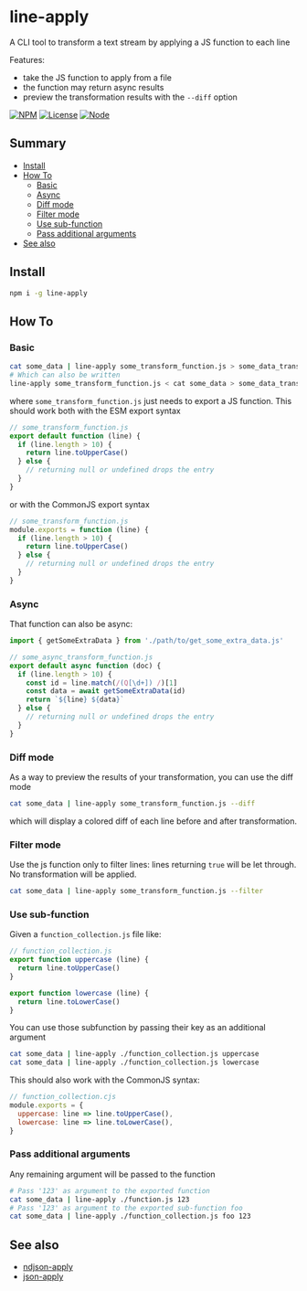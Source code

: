 # line-apply
A CLI tool to transform a text stream by applying a JS function to each line

Features:
* take the JS function to apply from a file
* the function may return async results
* preview the transformation results with the `--diff` option

[![NPM](https://nodei.co/npm/line-apply.png?stars&downloads&downloadRank)](https://npmjs.com/package/line-apply/)
[![License](https://img.shields.io/badge/license-MIT-blue.svg)](https://opensource.org/licenses/MIT)
[![Node](https://img.shields.io/badge/node-%3E=%20v7.6.0-brightgreen.svg)](http://nodejs.org)


## Summary

<!-- START doctoc generated TOC please keep comment here to allow auto update -->
<!-- DON'T EDIT THIS SECTION, INSTEAD RE-RUN doctoc TO UPDATE -->

- [Install](#install)
- [How To](#how-to)
  - [Basic](#basic)
  - [Async](#async)
  - [Diff mode](#diff-mode)
  - [Filter mode](#filter-mode)
  - [Use sub-function](#use-sub-function)
  - [Pass additional arguments](#pass-additional-arguments)
- [See also](#see-also)

<!-- END doctoc generated TOC please keep comment here to allow auto update -->


## Install
```sh
npm i -g line-apply
```

## How To

### Basic
```sh
cat some_data | line-apply some_transform_function.js > some_data_transformed
# Which can also be written
line-apply some_transform_function.js < cat some_data > some_data_transformed
```
where `some_transform_function.js` just needs to export a JS function. This should work both with the ESM export syntax
```js
// some_transform_function.js
export default function (line) {
  if (line.length > 10) {
    return line.toUpperCase()
  } else {
    // returning null or undefined drops the entry
  }
}
```
or with the CommonJS export syntax
```js
// some_transform_function.js
module.exports = function (line) {
  if (line.length > 10) {
    return line.toUpperCase()
  } else {
    // returning null or undefined drops the entry
  }
}
```

### Async
That function can also be async:
```js
import { getSomeExtraData } from './path/to/get_some_extra_data.js'

// some_async_transform_function.js
export default async function (doc) {
  if (line.length > 10) {
    const id = line.match(/(Q[\d+]) /)[1]
    const data = await getSomeExtraData(id)
    return `${line} ${data}`
  } else {
    // returning null or undefined drops the entry
  }
}
```

### Diff mode
As a way to preview the results of your transformation, you can use the diff mode
```sh
cat some_data | line-apply some_transform_function.js --diff
```
which will display a colored diff of each line before and after transformation.

### Filter mode
Use the js function only to filter lines: lines returning `true` will be let through. No transformation will be applied.
```sh
cat some_data | line-apply some_transform_function.js --filter
```

### Use sub-function
Given a `function_collection.js` file like:
```js
// function_collection.js
export function uppercase (line) {
  return line.toUpperCase()
}

export function lowercase (line) {
  return line.toLowerCase()
}
```

You can use those subfunction by passing their key as an additional argument
```sh
cat some_data | line-apply ./function_collection.js uppercase
cat some_data | line-apply ./function_collection.js lowercase
```

This should also work with the CommonJS syntax:
```js
// function_collection.cjs
module.exports = {
  uppercase: line => line.toUpperCase(),
  lowercase: line => line.toLowerCase(),
}
```

### Pass additional arguments
Any remaining argument will be passed to the function
```sh
# Pass '123' as argument to the exported function
cat some_data | line-apply ./function.js 123
# Pass '123' as argument to the exported sub-function foo
cat some_data | line-apply ./function_collection.js foo 123
```

## See also
* [ndjson-apply](https://github.com/maxlath/ndjson-apply/)
* [json-apply](https://github.com/maxlath/json-apply/)
